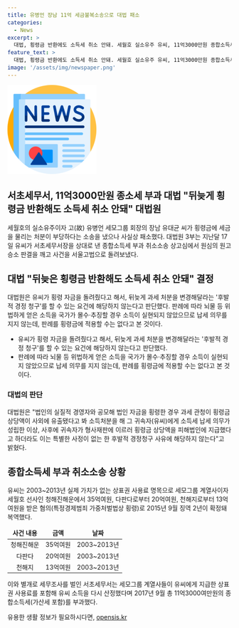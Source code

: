 ```yaml
---
title: 유병언 장남 11억 세금불복소송으로 대법 패소
categories:
  - News
excerpt: >
  대법, 횡령금 반환에도 소득세 취소 안돼. 세월호 실소유주 유씨, 11억3000만원 종합소득세 부과취소소송, 대법 패소. 유씨가 횡령금 반환했음에도 과세 당국이 이를 고려하지 않아 소송 제기. 대법, 후발적 경정 청구 요건 미충족으로 판단. 법인 횡령시 납세 의무 성립하면 횡령금 반환으로 소득세 취소 불가 판결.
feature_text: >
  대법, 횡령금 반환에도 소득세 취소 안돼. 세월호 실소유주 유씨, 11억3000만원 종합소득세 부과취소소송, 대법 패소. 유씨가 횡령금 반환했음에도 과세 당국이 이를 고려하지 않아 소송 제기. 대법, 후발적 경정 청구 요건 미충족으로 판단. 법인 횡령시 납세 의무 성립하면 횡령금 반환으로 소득세 취소 불가 판결.
image: '/assets/img/newspaper.png'
---
```


<p><img src="/assets/img/newspaper.png" alt="kimp 속보" /></p>

<h2 data-ke-size="size26">서초세무서, 11억3000만원 종소세 부과 대법 "뒤늦게 횡령금 반환해도 소득세 취소 안돼" 대법원</h2>

<p data-ke-size="size16">세월호의 실소유주이자 고(故) 유병언 세모그룹 회장의 장남 유대균 씨가 횡령금에 세금을 물리는 처분이 부당하다는 소송을 냈으나 사실상 패소했다. 대법원 3부는 지난달 17일 유씨가 서초세무서장을 상대로 낸 종합소득세 부과 취소소송 상고심에서 원심의 원고승소 판결을 깨고 사건을 서울고법으로 돌려보냈다.</p>

<h2 data-ke-size="size24">대법 "뒤늦은 횡령금 반환해도 소득세 취소 안돼" 결정</h2>

<p data-ke-size="size16">대법원은 유씨가 횡령 자금을 돌려줬다고 해서, 뒤늦게 과세 처분을 변경해달라는 '후발적 경정 청구'를 할 수 있는 요건에 해당하지 않는다고 판단했다. 판례에 따라 뇌물 등 위법하게 얻은 소득을 국가가 몰수·추징할 경우 소득이 실현되지 않았으므로 납세 의무를 지지 않는데, 판례를 횡령금에 적용할 수는 없다고 본 것이다.</p>

<ul>
<li>유씨가 횡령 자금을 돌려줬다고 해서, 뒤늦게 과세 처분을 변경해달라는 '후발적 경정 청구'를 할 수 있는 요건에 해당하지 않는다고 판단했다.</li>
<li>판례에 따라 뇌물 등 위법하게 얻은 소득을 국가가 몰수·추징할 경우 소득이 실현되지 않았으므로 납세 의무를 지지 않는데, 판례를 횡령금에 적용할 수는 없다고 본 것이다.</li>
</ul>

<h3 data-ke-size="size22">대법의 판단</h3>

<p data-ke-size="size16">대법원은 "법인의 실질적 경영자와 공모해 법인 자금을 횡령한 경우 과세 관청이 횡령금 상당액이 사외에 유출됐다고 봐 소득처분을 해 그 귀속자(유씨)에게 소득세 납세 의무가 성립한 이상, 사후에 귀속자가 형사재판에 이르러 횡령금 상당액을 피해법인에 지급했다고 하더라도 이는 특별한 사정이 없는 한 후발적 경정청구 사유에 해당하지 않는다"고 밝혔다.</p>

<h2 data-ke-size="size24">종합소득세 부과 취소소송 상황</h2>

<p data-ke-size="size16">유씨는 2003~2013년 실제 가치가 없는 상표권 사용료 명목으로 세모그룹 계열사이자 세월호 선사인 청해진해운에서 35억여원, 다판다로부터 20억여원, 천해지로부터 13억여원을 받은 혐의(특정경제범죄 가중처벌법상 횡령)로 2015년 9월 징역 2년이 확정돼 복역했다.</p>

<table>
<thead>
<tr>
<td style="text-align: center; height: 17px;"><b>사건 내용</b></td>
<td style="text-align: center; height: 17px;"><b>금액</b></td>
<td style="text-align: center; height: 17px;"><b>날짜</b></td>
</tr>
</thead>
<tbody>
<tr>
<td style="text-align: center; height: 17px;">청해진해운</td>
<td style="text-align: center; height: 17px;">35억여원</td>
<td style="text-align: center; height: 17px;">2003~2013년</td>
</tr>
<tr>
<td style="text-align: center; height: 17px;">다판다</td>
<td style="text-align: center; height: 17px;">20억여원</td>
<td style="text-align: center; height: 17px;">2003~2013년</td>
</tr>
<tr>
<td style="text-align: center; height: 17px;">천해지</td>
<td style="text-align: center; height: 17px;">13억여원</td>
<td style="text-align: center; height: 17px;">2003~2013년</td>
</tr>
</tbody>
</table>

<p data-ke-size="size16">이와 별개로 세무조사를 벌인 서초세무서는 세모그룹 계열사들이 유씨에게 지급한 상표권 사용료를 포함해 유씨 소득을 다시 산정했다며 2017년 9월 총 11억3000여만원의 종합소득세(가산세 포함)를 부과했다.</p>
유용한 생활 정보가 필요하시다면, <a href="https://opensis.kr" rel="dofollow">opensis.kr</a>


